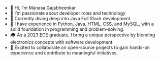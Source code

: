 - 👋 Hi, I’m Manasa Gajabheenkar
- 👀 I’m passionate about developer roles and technology
- 🌱 Currently diving deep into Java Full Stack development.
- 💼 I have experience in Python, Java, HTML, CSS, and MySQL, with a solid foundation in programming and problem-solving.
- 🎓 As a 2023 ECE graduate, I bring a unique perspective by blending electronics concepts with software development.
- 💞️ Excited to collaborate on open-source projects to gain hands-on experience and contribute to meaningful initiatives.

<!---
GajabheenkarManasa/GajabheenkarManasa is a ✨ special ✨ repository because its `README.md` (this file) appears on your GitHub profile.
You can click the Preview link to take a look at your changes.
--->
